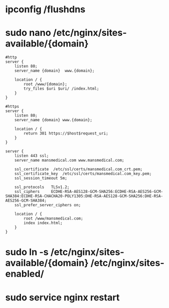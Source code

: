 # ipconfig /flushdns

# sudo nano /etc/nginx/sites-available/{domain}

```shell
#http
server {
    listen 80;
    server_name {domain}  www.{domain};

    location / {
        root /www/{domain};
        try_files $uri $uri/ /index.html;
    }
}
```
```shell
#https
server {
    listen 80;
    server_name {domain} www.{domain};

    location / {
        return 301 https://$host$request_uri;
    }
}

server {
    listen 443 ssl;
    server_name mansmedical.com www.mansmedical.com;

    ssl_certificate  /etc/ssl/certs/mansmedical.com_crt.pem;
    ssl_certificate_key  /etc/ssl/certs/mansmedical.com_key.pem;
    ssl_session_timeout 5m;

    ssl_protocols   TLSv1.2;
    ssl_ciphers     ECDHE-RSA-AES128-GCM-SHA256:ECDHE-RSA-AES256-GCM-SHA384:ECDHE-RSA-CHACHA20-POLY1305:DHE-RSA-AES128-GCM-SHA256:DHE-RSA-AES256-GCM-SHA384;
    ssl_prefer_server_ciphers on;

    location / {
        root /www/mansmedical.com;
        index index.html;
    }
}
```
# sudo ln -s /etc/nginx/sites-available/{domain} /etc/nginx/sites-enabled/
# sudo service nginx restart


